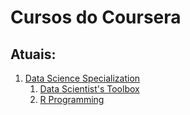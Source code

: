 # Cursos do Coursera

## Atuais:

1. <a href="https://www.coursera.org/specializations/jhu-data-science">Data Science Specialization</a>
   1. <a href="https://www.coursera.org/learn/data-scientists-tools/https://www.coursera.org/learn/data-scientists-tools/"> Data Scientist's Toolbox</a>
   1. <a href="https://www.coursera.org/learn/r-programming/">R Programming</a>
